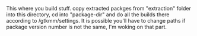 This where you build stuff.
copy extracted packges from "extraction" folder into this directory, cd into "package-dir" and do all the builds there according to /gtkmm/settings.
It is possible you'll have to change paths if package version number is not the same, I'm woking on that part.
